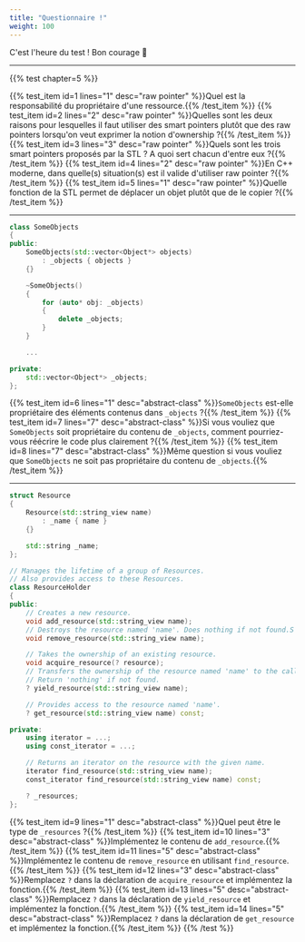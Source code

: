 ```yaml
---
title: "Questionnaire !"
weight: 100
---
```


C'est l'heure du test ! Bon courage 🙂

---

{{% test chapter=5 %}}

{{% test_item id=1 lines="1" desc="raw pointer" %}}Quel est la responsabilité du propriétaire d'une ressource.{{% /test_item %}}
{{% test_item id=2 lines="2" desc="raw pointer" %}}Quelles sont les deux raisons pour lesquelles il faut utiliser des smart pointers plutôt que des raw pointers lorsqu'on veut exprimer la notion d'ownership ?{{% /test_item %}}
{{% test_item id=3 lines="3" desc="raw pointer" %}}Quels sont les trois smart pointers proposés par la STL ? A quoi sert chacun d'entre eux ?{{% /test_item %}}
{{% test_item id=4 lines="2" desc="raw pointer" %}}En C++ moderne, dans quelle(s) situation(s) est il valide d'utiliser raw pointer ?{{% /test_item %}}
{{% test_item id=5 lines="1" desc="raw pointer" %}}Quelle fonction de la STL permet de déplacer un objet plutôt que de le copier ?{{% /test_item %}}

---

```cpp
class SomeObjects
{
public:
    SomeObjects(std::vector<Object*> objects)
        : _objects { objects }
    {}

    ~SomeObjects()
    {
        for (auto* obj: _objects)
        {
            delete _objects;
        }
    }

    ...

private:
    std::vector<Object*> _objects;
};
```

{{% test_item id=6 lines="1" desc="abstract-class" %}}`SomeObjects` est-elle propriétaire des éléments contenus dans `_objects` ?{{% /test_item %}}
{{% test_item id=7 lines="7" desc="abstract-class" %}}Si vous vouliez que `SomeObjects` soit propriétaire du contenu de `_objects`, comment pourriez-vous réécrire le code plus clairement ?{{% /test_item %}}
{{% test_item id=8 lines="7" desc="abstract-class" %}}Même question si vous vouliez que `SomeObjects` ne soit pas propriétaire du contenu de `_objects`.{{% /test_item %}}

---

```cpp
struct Resource
{
    Resource(std::string_view name)
        : _name { name }
    {}

    std::string _name;
};

// Manages the lifetime of a group of Resources.
// Also provides access to these Resources.
class ResourceHolder
{
public:
    // Creates a new resource.
    void add_resource(std::string_view name);
    // Destroys the resource named 'name'. Does nothing if not found.S
    void remove_resource(std::string_view name);

    // Takes the ownership of an existing resource.
    void acquire_resource(? resource);
    // Transfers the ownership of the resource named 'name' to the caller.
    // Return 'nothing' if not found.
    ? yield_resource(std::string_view name);

    // Provides access to the resource named 'name'.
    ? get_resource(std::string_view name) const;

private:
    using iterator = ...;
    using const_iterator = ...;

    // Returns an iterator on the resource with the given name.
    iterator find_resource(std::string_view name);
    const_iterator find_resource(std::string_view name) const;

    ? _resources;
};
```

{{% test_item id=9 lines="1" desc="abstract-class" %}}Quel peut être le type de `_resources` ?{{% /test_item %}}
{{% test_item id=10 lines="3" desc="abstract-class" %}}Implémentez le contenu de `add_resource`.{{% /test_item %}}
{{% test_item id=11 lines="5" desc="abstract-class" %}}Implémentez le contenu de `remove_resource` en utilisant `find_resource`.{{% /test_item %}}
{{% test_item id=12 lines="3" desc="abstract-class" %}}Remplacez `?` dans la déclaration de `acquire_resource` et implémentez la fonction.{{% /test_item %}}
{{% test_item id=13 lines="5" desc="abstract-class" %}}Remplacez `?` dans la déclaration de `yield_resource` et implémentez la fonction.{{% /test_item %}}
{{% test_item id=14 lines="5" desc="abstract-class" %}}Remplacez `?` dans la déclaration de `get_resource` et implémentez la fonction.{{% /test_item %}}
{{% /test %}}
